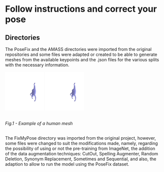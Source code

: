 # Follow instructions and correct your pose
## Directories
The PoseFix and the AMASS directories were imported from the original repositories and some files were adapted or created to be able to generate meshes from the available keypoints and the .json files for the various splits with the necessary information.

<p float="left">
  <img src="https://github.com/AnaFilipaNogueira/Follow_instructions_and_correct_your_pose/blob/main/img_a0.jpg" width=25% height=25% />
  <img src="https://github.com/AnaFilipaNogueira/Follow_instructions_and_correct_your_pose/blob/main/img_b0.jpg" width=25% height=25% />
</p></br>
<em>Fig.1 - Example of a human mesh</em><br/><br/>

The FixMyPose directory was imported from the original project, however, some files were changed to suit the modifications made, namely, regarding the possibility of using or not the pre-training from ImageNet, the addition of the data augmentation techniques: CutOut, Spelling Augmenter, Random Deletion, Synonym Replacement, Sometimes and Sequential, and also, the adaption to allow to run the model using the PoseFix dataset.
